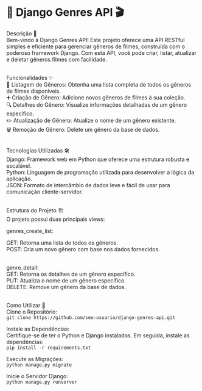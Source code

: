# 🎥 Django Genres API 🎬
Descrição 📖<br>
Bem-vindo à Django Genres API! Este projeto oferece uma API RESTful simples e eficiente para gerenciar gêneros de filmes, construída com o poderoso framework Django. Com esta API, você pode criar, listar, atualizar e deletar gêneros filmes com facilidade.<br><br>

Funcionalidades ✨<br>
📜 Listagem de Gêneros: Obtenha uma lista completa de todos os gêneros de filmes disponíveis.<br>
➕ Criação de Gênero: Adicione novos gêneros de filmes à sua coleção.<br>
🔍 Detalhes do Gênero: Visualize informações detalhadas de um gênero específico.<br>
✏️ Atualização de Gênero: Atualize o nome de um gênero existente.<br>
🗑️ Remoção de Gênero: Delete um gênero da base de dados.<br><br>

Tecnologias Utilizadas 🛠️<br>
Django: Framework web em Python que oferece uma estrutura robusta e escalável.<br>
Python: Linguagem de programação utilizada para desenvolver a lógica da aplicação.<br>
JSON: Formato de intercâmbio de dados leve e fácil de usar para comunicação cliente-servidor.<br><br>

Estrutura do Projeto 🏗️<br>
O projeto possui duas principais views:<br>

genres_create_list:<br>

GET: Retorna uma lista de todos os gêneros.<br>
POST: Cria um novo gênero com base nos dados fornecidos.<br><br>

genre_detail:<br>
GET: Retorna os detalhes de um gênero específico.<br>
PUT: Atualiza o nome de um gênero específico.<br>
DELETE: Remove um gênero da base de dados.<br><br>

Como Utilizar 🚀<br>
Clone o Repositório:<br>
```git clone https://github.com/seu-usuario/django-genres-api.git```

Instale as Dependências:<br>
Certifique-se de ter o Python e Django instalados. Em seguida, instale as dependências:<br>
```pip install -r requirements.txt```

Execute as Migrações:<br>
```python manage.py migrate```

Inicie o Servidor Django:<br>
```python manage.py runserver```
